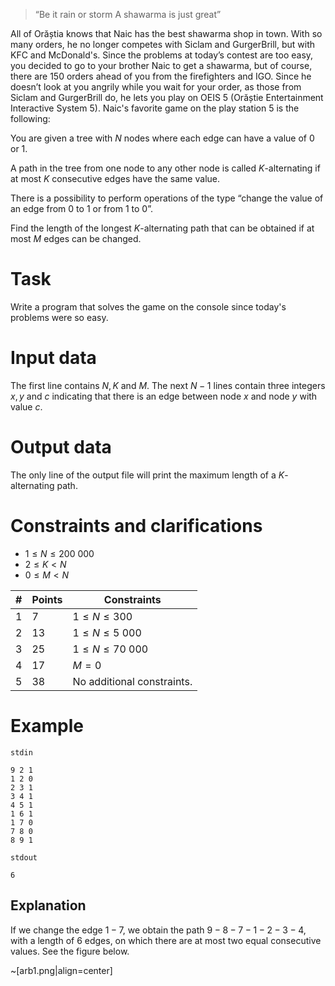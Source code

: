 > “Be it rain or storm
> A shawarma is just great”

All of Orăștia knows that Naic has the best shawarma shop in town. With so many orders, he no longer competes with Siclam and GurgerBrill, but with KFC and McDonald's. Since the problems at today’s contest are too easy, you decided to go to your brother Naic to get a shawarma, but of course, there are 150 orders ahead of you from the firefighters and IGO. Since he doesn’t look at you angrily while you wait for your order, as those from Siclam and GurgerBrill do, he lets you play on OEIS 5 (Orăștie Entertainment Interactive System 5). Naic's favorite game on the play station 5 is the following:

You are given a tree with $N$ nodes where each edge can have a value of $0$ or $1$.

A path in the tree from one node to any other node is called $K$-alternating if at most $K$ consecutive edges have the same value.

There is a possibility to perform operations of the type “change the value of an edge from $0$ to $1$ or from $1$ to $0$”.

Find the length of the longest $K$-alternating path that can be obtained if at most $M$ edges can be changed.

# Task

Write a program that solves the game on the console since today's problems were so easy.

# Input data

The first line contains $N, K$ and $M$. The next $N − 1$ lines contain three integers $x, y$ and $c$ indicating that there is an edge between node $x$ and node $y$ with value $c$.

# Output data

The only line of the output file will print the maximum length of a $K$-alternating path.

# Constraints and clarifications

* $1 \leq N \leq 200\ 000$
* $2 \leq K < N$
* $0 \leq M < N$

| # | Points | Constraints          |
| - | ------- | ------------------- |
| 1 | 7      | $1 \leq N \leq 300$ |
| 2 | 13      | $1 \leq N \leq 5\ 000$     |
| 3 | 25      | $1 \leq N \leq 70\ 000$     |
| 4 | 17      | $M = 0$     |
| 5 | 38     | No additional constraints.      |

# Example

`stdin`
```
9 2 1
1 2 0
2 3 1
3 4 1
4 5 1
1 6 1
1 7 0
7 8 0
8 9 1
```

`stdout`
```
6
```

## Explanation

If we change the edge $1-7$, we obtain the path $9-8-7-1-2-3-4$, with a length of 6 edges, on which there are at most two equal consecutive values. See the figure below.

~[arb1.png|align=center]